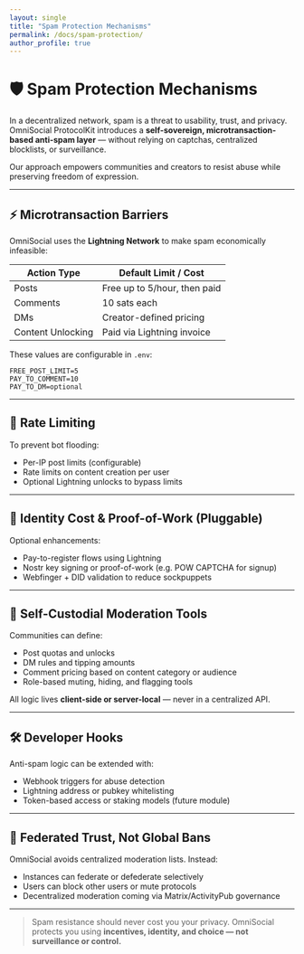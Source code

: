 ```yaml
---
layout: single
title: "Spam Protection Mechanisms"
permalink: /docs/spam-protection/
author_profile: true
---
```


# 🛡️ Spam Protection Mechanisms

In a decentralized network, spam is a threat to usability, trust, and privacy. OmniSocial ProtocolKit introduces a **self-sovereign, microtransaction-based anti-spam layer** — without relying on captchas, centralized blocklists, or surveillance.

Our approach empowers communities and creators to resist abuse while preserving freedom of expression.

---

## ⚡ Microtransaction Barriers

OmniSocial uses the **Lightning Network** to make spam economically infeasible:

| Action Type       | Default Limit / Cost        |
|-------------------|-----------------------------|
| Posts             | Free up to 5/hour, then paid |
| Comments          | 10 sats each                |
| DMs               | Creator-defined pricing     |
| Content Unlocking | Paid via Lightning invoice  |

These values are configurable in `.env`:

```env
FREE_POST_LIMIT=5
PAY_TO_COMMENT=10
PAY_TO_DM=optional
```

---

## 🧱 Rate Limiting

To prevent bot flooding:

- Per-IP post limits (configurable)
- Rate limits on content creation per user
- Optional Lightning unlocks to bypass limits

---

## 🔐 Identity Cost & Proof-of-Work (Pluggable)

Optional enhancements:

- Pay-to-register flows using Lightning
- Nostr key signing or proof-of-work (e.g. POW CAPTCHA for signup)
- Webfinger + DID validation to reduce sockpuppets

---

## 🧩 Self-Custodial Moderation Tools

Communities can define:

- Post quotas and unlocks
- DM rules and tipping amounts
- Comment pricing based on content category or audience
- Role-based muting, hiding, and flagging tools

All logic lives **client-side or server-local** — never in a centralized API.

---

## 🛠️ Developer Hooks

Anti-spam logic can be extended with:

- Webhook triggers for abuse detection
- Lightning address or pubkey whitelisting
- Token-based access or staking models (future module)

---

## 🧬 Federated Trust, Not Global Bans

OmniSocial avoids centralized moderation lists. Instead:

- Instances can federate or defederate selectively
- Users can block other users or mute protocols
- Decentralized moderation coming via Matrix/ActivityPub governance

---

> Spam resistance should never cost you your privacy. OmniSocial protects you using **incentives, identity, and choice — not surveillance or control.**
